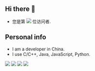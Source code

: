 ## Hi there 👋
- 您是第 <img src="https://profile-counter.glitch.me/ekskei/count.svg" /> 位访问者.
## Personal info
- I am a developer in China.
- I use C/C++, Java, JavaScript, Python.

![](https://github-profile-summary-cards.vercel.app/api/cards/stats?username=ekskei&theme=github_dark)
![](https://github-profile-summary-cards.vercel.app/api/cards/profile-details?username=ekskei&theme=github_dark)
![](https://github-profile-summary-cards.vercel.app/api/cards/most-commit-language?username=ekskei&theme=github_dark)
![](https://github-profile-summary-cards.vercel.app/api/cards/repos-per-language?username=ekskei&theme=github_dark)

